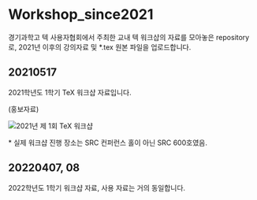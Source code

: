 # Workshop_since2021
경기과학고 텍 사용자협회에서 주최한 교내 텍 워크샵의 자료를 모아놓은 repository로, 2021년 이후의 강의자료 및 \*.tex 원본 파일을 업로드합니다.

## 20210517
2021학년도 1학기 TeX 워크샵 자료입니다.

(홍보자료)

![2021년 제 1회 TeX 워크샵](https://user-images.githubusercontent.com/51364987/155344010-65ff8ca4-0803-4efa-a140-3505479b172c.PNG)

 \* 실제 워크샵 진행 장소는 SRC 컨퍼런스 홀이 아닌 SRC 600호였음.

## 20220407, 08
2022학년도 1학기 워크샵 자료, 사용 자료는 거의 동일합니다.

